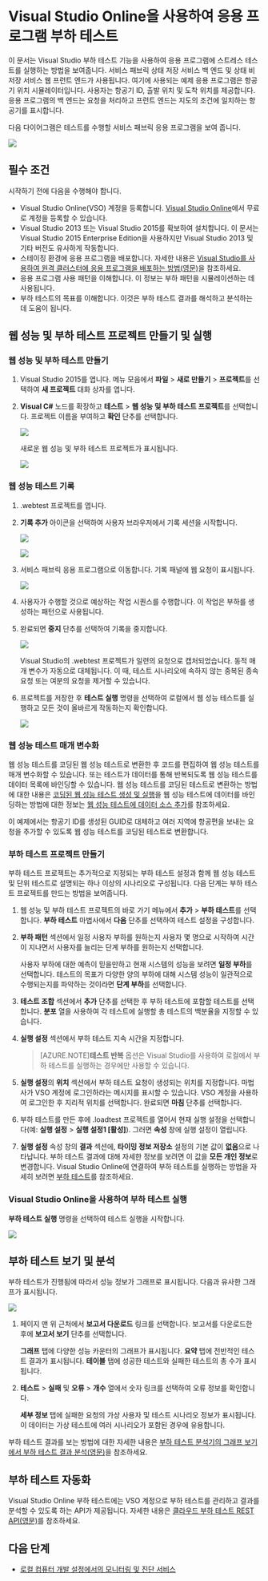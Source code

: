 <properties
    pageTitle="Visual Studio Online을 사용하여 응용 프로그램 부하 테스트 | Microsoft Azure"
    description="Visual Studio Online을 사용하여 Azure 서비스 패브릭 응용 프로그램에 스트레스 테스트를 실행하는 방법을 알아봅니다."
    services="service-fabric"
    documentationCenter="na"
    authors="cawa"
    manager="timlt"
    editor="" />

<tags
    ms.service="multiple"
    ms.devlang="dotnet"
    ms.topic="article"
    ms.tgt_pltfrm="na"
    ms.workload="multiple"
    ms.date="10/28/2015"
    ms.author="cawa" />

# Visual Studio Online을 사용하여 응용 프로그램 부하 테스트

이 문서는 Visual Studio 부하 테스트 기능을 사용하여 응용 프로그램에 스트레스 테스트를 실행하는 방법을 보여줍니다. 서비스 패브릭 상태 저장 서비스 백 엔드 및 상태 비저장 서비스 웹 프런트 엔드가 사용됩니다. 여기에 사용되는 예제 응용 프로그램은 항공기 위치 시뮬레이터입니다. 사용자는 항공기 ID, 출발 위치 및 도착 위치를 제공합니다. 응용 프로그램의 백 엔드는 요청을 처리하고 프런트 엔드는 지도의 조건에 일치하는 항공기를 표시합니다.

다음 다이어그램은 테스트를 수행할 서비스 패브릭 응용 프로그램을 보여 줍니다.

![][0]

## 필수 조건
시작하기 전에 다음을 수행해야 합니다.

- Visual Studio Online(VSO) 계정을 등록합니다. [Visual Studio Online](https://www.visualstudio.com)에서 무료로 계정을 등록할 수 있습니다.
- Visual Studio 2013 또는 Visual Studio 2015를 확보하여 설치합니다. 이 문서는 Visual Studio 2015 Enterprise Edition을 사용하지만 Visual Studio 2013 및 기타 버전도 유사하게 작동합니다.
- 스테이징 환경에 응용 프로그램을 배포합니다. 자세한 내용은 [Visual Studio를 사용하여 원격 클러스터에 응용 프로그램을 배포하는 방법(영문)](service-fabric-publish-app-remote-cluster.md)을 참조하세요.
- 응용 프로그램 사용 패턴을 이해합니다. 이 정보는 부하 패턴을 시뮬레이션하는 데 사용됩니다.
- 부하 테스트의 목표를 이해합니다. 이것은 부하 테스트 결과를 해석하고 분석하는 데 도움이 됩니다.

## 웹 성능 및 부하 테스트 프로젝트 만들기 및 실행

### 웹 성능 및 부하 테스트 만들기

1. Visual Studio 2015를 엽니다. 메뉴 모음에서 **파일** > **새로 만들기** > **프로젝트**를 선택하여 **새 프로젝트** 대화 상자를 엽니다.

1. **Visual C#** 노드를 확장하고 **테스트** > **웹 성능 및 부하 테스트 프로젝트**를 선택합니다. 프로젝트 이름을 부여하고 **확인** 단추를 선택합니다.

    ![][1]

    새로운 웹 성능 및 부하 테스트 프로젝트가 표시됩니다.

    ![][2]

### 웹 성능 테스트 기록

1. .webtest 프로젝트를 엽니다.

1. **기록 추가** 아이콘을 선택하여 사용자 브라우저에서 기록 세션을 시작합니다.

    ![][3]

    ![][4]

1. 서비스 패브릭 응용 프로그램으로 이동합니다. 기록 패널에 웹 요청이 표시됩니다.

    ![][5]

1. 사용자가 수행할 것으로 예상하는 작업 시퀀스를 수행합니다. 이 작업은 부하를 생성하는 패턴으로 사용됩니다.

1. 완료되면 **중지** 단추를 선택하여 기록을 중지합니다.

    ![][6]

    Visual Studio의 .webtest 프로젝트가 일련의 요청으로 캡처되었습니다. 동적 매개 변수가 자동으로 대체됩니다. 이 때, 테스트 시나리오에 속하지 않는 중복된 종속 요청 또는 여분의 요청을 제거할 수 있습니다.

1. 프로젝트를 저장한 후 **테스트 실행** 명령을 선택하여 로컬에서 웹 성능 테스트를 실행하고 모든 것이 올바르게 작동하는지 확인합니다.

    ![][7]

### 웹 성능 테스트 매개 변수화

웹 성능 테스트를 코딩된 웹 성능 테스트로 변환한 후 코드를 편집하여 웹 성능 테스트를 매개 변수화할 수 있습니다. 또는 테스트가 데이터를 통해 반복되도록 웹 성능 테스트를 데이터 목록에 바인딩할 수 있습니다. 웹 성능 테스트를 코딩된 테스트로 변환하는 방법에 대한 내용은 [코딩된 웹 성능 테스트 생성 및 실행](https://msdn.microsoft.com/library/ms182552.aspx)을 웹 성능 테스트에 데이터를 바인딩하는 방법에 대한 정보는 [웹 성능 테스트에 데이터 소스 추가](https://msdn.microsoft.com/library/ms243142.aspx)를 참조하세요.

이 예제에서는 항공기 ID를 생성된 GUID로 대체하고 여러 지역에 항공편을 보내는 요청을 추가할 수 있도록 웹 성능 테스트를 코딩된 테스트로 변환합니다.

### 부하 테스트 프로젝트 만들기

부하 테스트 프로젝트는 추가적으로 지정되는 부하 테스트 설정과 함께 웹 성능 테스트 및 단위 테스트로 설명되는 하나 이상의 시나리오로 구성됩니다. 다음 단계는 부하 테스트 프로젝트를 만드는 방법을 보여줍니다.

1. 웹 성능 및 부하 테스트 프로젝트의 바로 가기 메뉴에서 **추가** > **부하 테스트**를 선택합니다. **부하 테스트** 마법사에서 **다음** 단추를 선택하여 테스트 설정을 구성합니다.

1. **부하 패턴** 섹션에서 일정 사용자 부하를 원하는지 사용자 몇 명으로 시작하여 시간이 지나면서 사용자를 늘리는 단계 부하를 원하는지 선택합니다.

    사용자 부하에 대한 예측이 믿을만하고 현재 시스템의 성능을 보려면 **일정 부하**를 선택합니다. 테스트의 목표가 다양한 양의 부하에 대해 시스템 성능이 일관적으로 수행되는지를 파악하는 것이라면 **단계 부하**를 선택합니다.

1. **테스트 조합** 섹션에서 **추가** 단추를 선택한 후 부하 테스트에 포함할 테스트를 선택합니다. **분포** 열을 사용하여 각 테스트에 실행할 총 테스트의 백분율을 지정할 수 있습니다.

1. **실행 설정** 섹션에서 부하 테스트 지속 시간을 지정합니다.
    >[AZURE.NOTE]**테스트 반복** 옵션은 Visual Studio를 사용하여 로컬에서 부하 테스트를 실행하는 경우에만 사용할 수 있습니다.

1. **실행 설정**의 **위치** 섹션에서 부하 테스트 요청이 생성되는 위치를 지정합니다. 마법사가 VSO 계정에 로그인하라는 메시지를 표시할 수 있습니다. VSO 계정을 사용하여 로그인한 후 지리적 위치를 선택합니다. 완료되면 **마침** 단추를 선택합니다.

1. 부하 테스트를 만든 후에 .loadtest 프로젝트를 열어서 현재 실행 설정을 선택합니다(예: **실행 설정** > **실행 설정1 [활성]**). 그러면 **속성** 창에 실행 설정이 열립니다.

1. **실행 설정** 속성 창의 **결과** 섹션에, **타이밍 정보 저장소** 설정의 기본 값이 **없음**으로 나타납니다. 부하 테스트 결과에 대해 자세한 정보를 보려면 이 값을 **모든 개인 정보**로 변경합니다. Visual Studio Online에 연결하여 부하 테스트를 실행하는 방법을 자세히 보려면 [부하 테스트](https://www.visualstudio.com/load-testing.aspx)를 참조하세요.

### Visual Studio Online을 사용하여 부하 테스트 실행

**부하 테스트 실행** 명령을 선택하여 테스트 실행을 시작합니다.

![][8]

## 부하 테스트 보기 및 분석

부하 테스트가 진행됨에 따라서 성능 정보가 그래프로 표시됩니다. 다음과 유사한 그래프가 표시됩니다.

![][9]

1. 페이지 맨 위 근처에서 **보고서 다운로드** 링크를 선택합니다. 보고서를 다운로드한 후에 **보고서 보기** 단추를 선택합니다.

    **그래프** 탭에 다양한 성능 카운터의 그래프가 표시됩니다. **요약** 탭에 전반적인 테스트 결과가 표시됩니다. **테이블** 탭에 성공한 테스트와 실패한 테스트의 총 수가 표시됩니다.

1. **테스트** > **실패** 및 **오류** > **개수** 열에서 숫자 링크를 선택하여 오류 정보를 확인합니다.

    **세부 정보** 탭에 실패한 요청의 가상 사용자 및 테스트 시나리오 정보가 표시됩니다. 이 데이터는 가상 테스트에 여러 시나리오가 포함된 경우에 유용합니다.

부하 테스트 결과를 보는 방법에 대한 자세한 내용은 [부하 테스트 분석기의 그래프 보기에서 부하 테스트 결과 분석(영문)](https://www.visualstudio.com/load-testing.aspx)을 참조하세요.

## 부하 테스트 자동화

Visual Studio Online 부하 테스트에는 VSO 계정으로 부하 테스트를 관리하고 결과를 분석할 수 있도록 하는 API가 제공됩니다. 자세한 내용은 [클라우드 부하 테스트 REST API(영문)](http://blogs.msdn.com/b/visualstudioalm/archive/2014/11/03/cloud-load-testing-rest-apis-are-here.aspx)를 참조하세요.

## 다음 단계
- [로컬 컴퓨터 개발 설정에서의 모니터링 및 진단 서비스](service-fabric-diagnostics-how-to-monitor-and-diagnose-services-locally.md)

[0]: ./media/service-fabric-vso-load-test/OverviewDiagram.png
[1]: ./media/service-fabric-vso-load-test/NewProjectDialog.png
[2]: ./media/service-fabric-vso-load-test/Project.png
[3]: ./media/service-fabric-vso-load-test/AddRecording.png
[4]: ./media/service-fabric-vso-load-test/AddRecording2.png
[5]: ./media/service-fabric-vso-load-test/ActionSequence.png
[6]: ./media/service-fabric-vso-load-test/StopRecording.png
[7]: ./media/service-fabric-vso-load-test/RunTest.png
[8]: ./media/service-fabric-vso-load-test/RunTest2.png
[9]: ./media/service-fabric-vso-load-test/Graph.png

<!---HONumber=Nov15_HO4-->